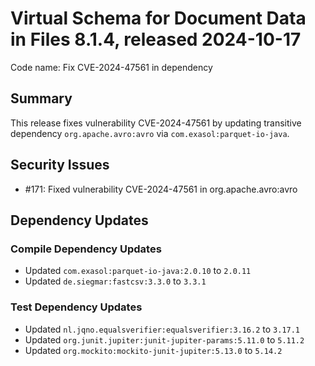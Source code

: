 # Virtual Schema for Document Data in Files 8.1.4, released 2024-10-17

Code name: Fix CVE-2024-47561 in dependency

## Summary

This release fixes vulnerability CVE-2024-47561 by updating transitive dependency `org.apache.avro:avro` via `com.exasol:parquet-io-java`.

## Security Issues

* #171: Fixed vulnerability CVE-2024-47561 in org.apache.avro:avro
## Dependency Updates

### Compile Dependency Updates

* Updated `com.exasol:parquet-io-java:2.0.10` to `2.0.11`
* Updated `de.siegmar:fastcsv:3.3.0` to `3.3.1`

### Test Dependency Updates

* Updated `nl.jqno.equalsverifier:equalsverifier:3.16.2` to `3.17.1`
* Updated `org.junit.jupiter:junit-jupiter-params:5.11.0` to `5.11.2`
* Updated `org.mockito:mockito-junit-jupiter:5.13.0` to `5.14.2`
